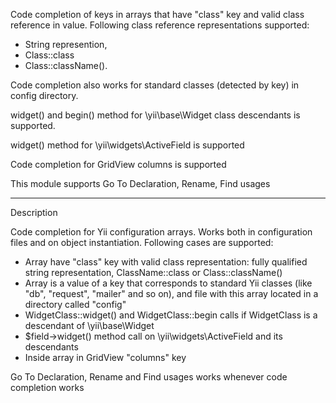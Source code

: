 Code completion of keys in arrays that have "class" key and valid class reference in value.
Following class reference representations supported:
 - String represention, 
 - Class::class
 - Class::className().
 
 Code completion also works for standard classes (detected by key) in config directory. 
 
 widget() and begin() method for \yii\base\Widget class descendants is supported.
 
 widget() method for \yii\widgets\ActiveField is supported 
  
 Code completion for GridView columns is supported
 
 This module supports Go To Declaration, Rename, Find usages
 
 ------------------------------------
 Description
 
 Code completion for Yii configuration arrays. Works both in configuration files and on object instantiation.
 Following cases are supported:
 * Array have "class" key with valid class representation: fully qualified string representation, ClassName::class or Class::className()
 * Array is a value of a key that corresponds to standard Yii classes (like "db", "request", "mailer" and so on), and file with this array located in a directory called "config"
 * WidgetClass::widget() and WidgetClass::begin calls if WidgetClass is a descendant of \yii\base\Widget
 * $field->widget() method call on \yii\widgets\ActiveField and its descendants
 * Inside array in GridView "columns" key
 
Go To Declaration, Rename and Find usages works whenever code completion works 